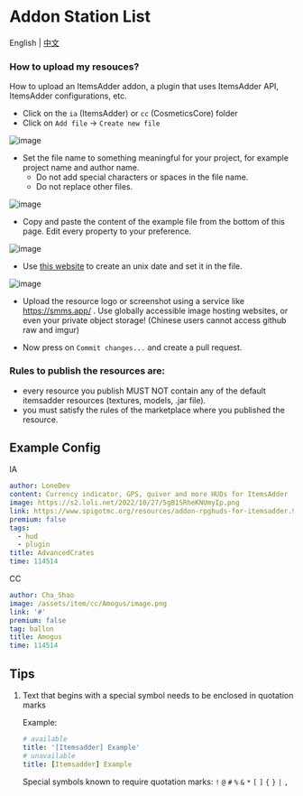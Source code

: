 # Addon Station List

English | [中文](./README_zh.md)

### How to upload my resouces?

How to upload an ItemsAdder addon, a plugin that uses ItemsAdder API, ItemsAdder configurations, etc.

* Click on the `ia` (ItemsAdder) or `cc` (CosmeticsCore) folder
* Click on `Add file` -> `Create new file`

![image](https://github.com/Cha-Shao/addon-station-list/assets/27242001/d50dc5a9-792b-45e5-92c9-a903bb2193fc)

* Set the file name to something meaningful for your project, for example project name and author name. 
  * Do not add special characters or spaces in the file name.
  * Do not replace other files.

![image](https://github.com/Cha-Shao/addon-station-list/assets/27242001/31ac64eb-83e5-4109-a444-9dda432ae4b5)


* Copy and paste the content of the example file from the bottom of this page. Edit every property to your preference.

![image](https://github.com/Cha-Shao/addon-station-list/assets/27242001/7daecea9-ca4a-4cf9-b802-b6ad3de4cd09)

* Use [this website](https://www.unixtimestamp.com/) to create an unix date and set it in the file.

![image](https://github.com/Cha-Shao/addon-station-list/assets/27242001/948bd310-fb13-490a-a3ca-e50f1438613e)

* Upload the resource logo or screenshot using a service like https://smms.app/ . Use globally accessible image hosting websites, or even your private object storage! (Chinese users cannot access github raw and imgur)

* Now press on `Commit changes...` and create a pull request. 

### Rules to publish the resources are:

* every resource you publish MUST NOT contain any of the default itemsadder resources (textures, models, .jar file).
* you must satisfy the rules of the marketplace where you published the resource.

## Example Config

IA
```yaml
author: LoneDev
content: Currency indicator, GPS, quiver and more HUDs for ItemsAdder
image: https://s2.loli.net/2022/10/27/5gB1SRheKNUmyIp.png
link: https://www.spigotmc.org/resources/addon-rpghuds-for-itemsadder.97486
premium: false
tags:
  - hud
  - plugin
title: AdvancedCrates
time: 114514
```

CC
```yaml
author: Cha_Shao
image: /assets/item/cc/Amogus/image.png
link: '#'
premium: false
tag: ballon
title: Amogus
time: 114514
```

## Tips

1. Text that begins with a special symbol needs to be enclosed in quotation marks

    Example:

    ```yaml
    # available
    title: '[Itemsadder] Example'
    # unavailable
    title: [Itemsadder] Example
    ```

    Special symbols known to require quotation marks: `!` `@` `#` `%` `&` `*` `[` `]` `{` `}` `|` `,`
